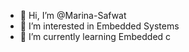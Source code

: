 - 👋 Hi, I’m @Marina-Safwat
- 👀 I’m interested in Embedded Systems
- 🌱 I’m currently learning Embedded c

<!---
Marina-Safwat/Marina-Safwat is a ✨ special ✨ repository because its `README.md` (this file) appears on your GitHub profile.
You can click the Preview link to take a look at your changes.
--->
